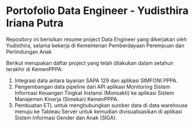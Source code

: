 # Portofolio Data Engineer - Yudisthira Iriana Putra
Repository ini berisikan resume project Data Engineer yang dikerjakan oleh Yudisthira, selama bekerja di Kementerian Pemberdayaan Perempuan dan Perlindungan Anak

Berikut merupakan daftar project yang telah dilakukan dalam setahun terakhir di KemenPPPA:

1. Integrasi data antara layanan SAPA 129 dan aplikasi SIMFONI PPPA.
2. Pengembangan data pipeline dari API aplikasi Monitoring Sistem Informasi Keuangan Tingkat Instansi (Monsakti) ke aplikasi Sistem Manajemen Kinerja (Simekar) KemenPPPA.
3. Pembuatan ETL untuk menghubungkan sumber data di data warehouse menuju ke Tableau Server untuk kemudian divisualisasikan di aplikasi Sistem Informasi Gender dan Anak (SIGA).

